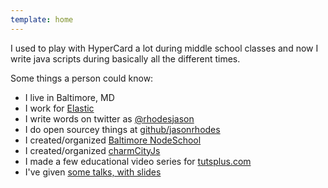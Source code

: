 ```yaml
---
template: home
---
```


I used to play with HyperCard a lot during middle school classes and now I write java scripts during basically all the different times.

Some things a person could know:

- I live in Baltimore, MD
- I work for [Elastic](https://www.elastic.co)
- I write words on twitter as [@rhodesjason](http://twitter.com/rhodesjason)
- I do open sourcey things at [github/jasonrhodes](http://github.com/jasonrhodes)
- I created/organized [Baltimore NodeSchool](http://nodeschool.io/baltimore)
- I created/organized [charmCityJs](http://charmcityjs.com)
- I made a few educational video series for [tutsplus.com](http://tutsplus.com/authors/jason-rhodes)
- I've given [some talks, with slides](https://speakerdeck.com/rhodesjason)
